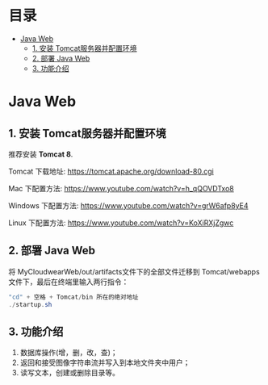 # 目录
* [Java Web](#java-web)
    * [1. 安装 Tomcat服务器并配置环境](#1-安装-tomcat服务器并配置环境)
    * [2. 部署 Java Web](#2-部署-java-web)
    * [3. 功能介绍](#3-功能介绍)

# Java Web

## 1. 安装 Tomcat服务器并配置环境

推荐安装 **Tomcat 8**. 

Tomcat 下载地址: <https://tomcat.apache.org/download-80.cgi>

Mac 下配置方法: <https://www.youtube.com/watch?v=h_qQOVDTxo8>

Windows 下配置方法: <https://www.youtube.com/watch?v=grW6afp8yE4>

Linux 下配置方法: <https://www.youtube.com/watch?v=KoXiRXjZgwc>
   
## 2. 部署 Java Web

将 MyCloudwearWeb/out/artifacts文件下的全部文件迁移到 Tomcat/webapps文件下，最后在终端里输入两行指令：

```Java
"cd" + 空格 + Tomcat/bin 所在的绝对地址
./startup.sh
```

## 3. 功能介绍
1. 数据库操作(增，删，改，查)；
2. 返回和接受图像字符串流并写入到本地文件夹中用户；
3. 读写文本，创建或删除目录等。
